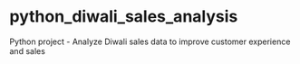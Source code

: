 # python_diwali_sales_analysis
Python project - Analyze Diwali sales data to improve customer experience and sales


